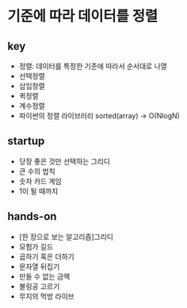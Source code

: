# 기준에 따라 데이터를 정렬

## key
- 정렬: 데이터를 특정한 기준에 따라서 순서대로 나열
- 선택정렬
- 삽입정렬
- 퀵정렬
- 계수정렬
- 파이썬의 정렬 라이브러리 sorted(array) -> O(NlogN)


## startup
- 당장 좋은 것만 선택하는 그리디
- 큰 수의 법칙
- 숫자 카드 게임
- 1이 될 때까지


## hands-on
- [한 장으로 보는 알고리즘]그리디
- 모험가 길드
- 곱하기 혹은 더하기
- 문자열 뒤집기
- 만들 수 없는 금액
- 볼링공 고르기
- 무지의 먹방 라이브

